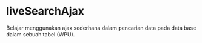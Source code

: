 # liveSearchAjax
Belajar menggunakan ajax sederhana dalam pencarian data pada data base dalam sebuah tabel (WPU). 
